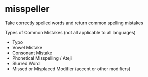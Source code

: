 # misspeller
Take correctly spelled words and return common spelling mistakes

Types of Common Mistakes (not all applicable to all languages)
- Typo
- Vowel Mistake
- Consonant Mistake
- Phonetical Misspelling / Ateji
- Slurred Word
- Missed or Misplaced Modifier (accent or other modifiers)
